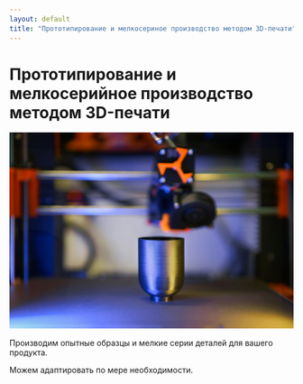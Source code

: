 ```yaml
---
layout: default
title: "Прототипирование и мелкосериное производство методом 3D-печати"
---
```


# Прототипирование и мелкосерийное производство методом 3D-печати

![3D-printing](/assets/i/main-image.jpg)

Производим опытные образцы и мелкие серии деталей для вашего продукта.

Можем адаптировать по мере необходимости.


